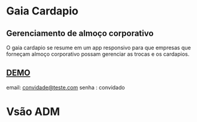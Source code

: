 # Gaia Cardapio
## Gerenciamento de almoço corporativo
O gaia cardapio se resume em um app responsivo para que empresas que forneçam almoço 
corporativo possam gerenciar as trocas e os cardapios.

## [DEMO](http://gaia-web.herokuapp.com)
email: convidade@teste.com
senha : convidado

# Vsão ADM
